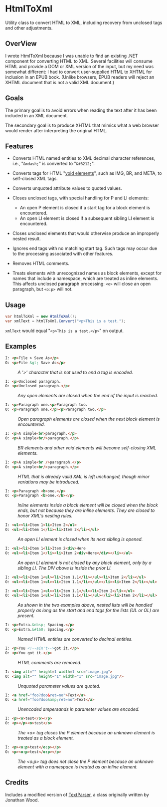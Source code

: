 # HtmlToXml
Utility class to convert HTML to XML, including recovery from unclosed tags and other adjustments.

## OverView

I wrote HtmlToXml because I was unable to find an existing .NET component for converting HTML to XML. Several facilities will consume HTML and provide a DOM or XML version of the input, but my need was somewhat different: I had to convert user-supplied HTML to XHTML for inclusion in an EPUB book. (Unlike browsers, EPUB readers will reject an XHTML document that is not a valid XML document.)

## Goals

The primary goal is to avoid errors when reading the text after it has been included in an XML document.

The secondary goal is to produce XHTML that mimics what a web browser would render after interpreting the original HTML.

## Features

- Converts HTML named entities to XML decimal character references, i.e., "`&mdash;`" is converted to "`&#8212;`".

- Converts tags for HTML "[void elements](https://html.spec.whatwg.org/multipage/syntax.html#void-elements "WHATWG specification")", such as IMG, BR, and META, to self-closed XML tags.

- Converts unquoted attribute values to quoted values.

- Closes unclosed tags, with special handling for P and LI elements:
  - An open P element is closed if a start tag for a block element is encountered.
  - An open LI element is closed if a subsequent sibling LI element is encountered.

- Closes unclosed elements that would otherwise produce an improperly nested result.

- Ignores end tags with no matching start tag. Such tags may occur due to the processing associated with other features.

- Removes HTML comments.

- Treats elements with unrecognized names as block elements, except for   names that include a namespace, which are treated as inline elements. This affects unclosed paragraph processing: `<o>` will close an open paragraph, but `<o:p>` will not.

## Usage

```csharp
var htmlToXml = new HtmlToXml();
var xmlText = htmlToXml.Convert("<p>This is a test.");
```

`xmlText` would equal "`<p>This is a test.</p>`" on output.

## Examples

```html
I: <p>File > Save As</p>
O: <p>File &gt; Save As</p>
```
<p style="margin-left:2.5rem;font-style:italic;">
A '&gt;' character that is not used to end a tag
is encoded.
</p>

```html
I: <p>Unclosed paragraph.
O: <p>Unclosed paragraph.</p>
```
<p style="margin-left:2.5rem;font-style:italic;">
Any open elements are closed when the end of the
input is reached.
</p>

```html
I: <p>Paragraph one.<p>Paragraph two.
O: <p>Paragraph one.</p><p>Paragraph two.</p>
```
<p style="margin-left:2.5rem;font-style:italic;">
Open paragraph elements are closed when the next
block element is encountered.
</p>

```html
I: <p>A simple<br>paragraph.</p>
O: <p>A simple<br/>paragraph.</p>
```
<p style="margin-left:2.5rem;font-style:italic;">
BR elements and other void elements will become
self-closing XML elements.
</p>

```html
I: <p>A simple<br />paragraph.</p>
O: <p>A simple<br/>paragraph.</p>
```
<p style="margin-left:2.5rem;font-style:italic;">
HTML that is already valid XML is left unchanged, though
minor variations may be introduced.
</p>

```html
I: <p>Paragraph <b>one.</p>
O: <p>Paragraph <b>one.</b></p>
```
<p style="margin-left:2.5rem;font-style:italic;">
Inline elements inside a block element will be closed
when the block ends, but not because they are inline
elements. They are closed to honor XML's nesting rules.
</p>

```html
I: <ul><li>Item 1<li>Item 2</ul>
O: <ul><li>Item 1</li><li>Item 2</li></ul>
```
<p style="margin-left:2.5rem;font-style:italic;">
An open LI element is closed when its next sibling
is opened.
</p>

```html
I: <ul><li>Item 1<li>Item 2<div>Here
O: <ul><li>Item 1</li><li>Item 2<div>Here</div></li></ul>
```
<p style="margin-left:2.5rem;font-style:italic;">
An open LI element is not closed by any block element,
only by a sibling LI. The DIV above is inside the prior
LI.
</p>

```html
I: <ul><li>Item 1<ul><li>Item 1.1</li></ul><li>Item 2</li></ul>
O: <ul><li>Item 1<ul><li>Item 1.1</li></ul></li><li>Item 2</li></ul>

I: <ul><li>Item 1<ul><li>Item 1.1</ul><li>Item 2</li></ul>
O: <ul><li>Item 1<ul><li>Item 1.1</li></ul></li><li>Item 2</li></ul>
```
<p style="margin-left:2.5rem;font-style:italic;">
As shown in the two examples above, nested lists
will be handled properly as long as the start and
end tags for the lists (UL or OL) are present.
</p>

```html
I: <p>Extra.&nbsp; Spacing.</p>
O: <p>Extra.&#160; Spacing.</p>
```
<p style="margin-left:2.5rem;font-style:italic;">
Named HTML entities are converted to decimal entities.
</p>

```html
I: <p>You <!--ain't-->got it.</p>
O: <p>You got it.</p>
```
<p style="margin-left:2.5rem;font-style:italic;">
HTML comments are removed.
</p>

```html
I: <img alt="" height=1 width=1 src="image.jpg">
O: <img alt="" height="1" width="1" src="image.jpg"/>
```
<p style="margin-left:2.5rem;font-style:italic;">
Unquoted parameter values are quoted.
</p>

```html
I: <a href="foo?doo&ret=no">Text</a>
O: <a href="foo?doo&amp;ret=no">Text</a>
```
<p style="margin-left:2.5rem;font-style:italic;">
Unencoded ampersands in parameter values are encoded.
</p>

```html
I: <p><o>test</o></p>
O: <p></p><o>test</o>
```
<p style="margin-left:2.5rem;font-style:italic;">
The &lt;o&gt; tag closes the P element because an
unknown element is treated as a block element.
</p>

```html
I: <p><o:p>test</o:p></p>
O: <p><o:p>test</o:p></p>
```
<p style="margin-left:2.5rem;font-style:italic;">
The &lt;o:p&gt; tag does not close the P element
because an unknown element with a namespace is
treated as an inline element.
</p>

## Credits

Includes a modified version of [TextParser](http://www.blackbeltcoder.com/Articles/strings/a-text-parsing-helper-class), a class originally written by Jonathan Wood.

